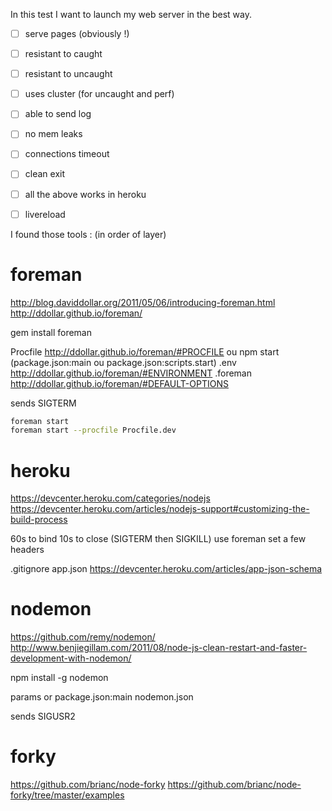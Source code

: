 In this test I want to launch my web server in the best way.

- [ ] serve pages (obviously !)
- [ ] resistant to caught
- [ ] resistant to uncaught
- [ ] uses cluster (for uncaught and perf)
- [ ] able to send log
- [ ] no mem leaks
- [ ] connections timeout
- [ ] clean exit
- [ ] all the above works in heroku
- [ ] livereload


I found those tools : (in order of layer)

foreman
=======
http://blog.daviddollar.org/2011/05/06/introducing-foreman.html
http://ddollar.github.io/foreman/

gem install foreman

Procfile       http://ddollar.github.io/foreman/#PROCFILE
   ou npm start (package.json:main ou package.json:scripts.start)
.env           http://ddollar.github.io/foreman/#ENVIRONMENT
.foreman       http://ddollar.github.io/foreman/#DEFAULT-OPTIONS

sends SIGTERM

```bash
foreman start
foreman start --procfile Procfile.dev
```


heroku
======
https://devcenter.heroku.com/categories/nodejs
https://devcenter.heroku.com/articles/nodejs-support#customizing-the-build-process

60s to bind
10s to close (SIGTERM then SIGKILL)
use foreman
set a few headers

.gitignore
app.json      https://devcenter.heroku.com/articles/app-json-schema


nodemon
=======
https://github.com/remy/nodemon/
http://www.benjiegillam.com/2011/08/node-js-clean-restart-and-faster-development-with-nodemon/

npm install -g nodemon

params or package.json:main
nodemon.json

sends SIGUSR2


forky
=====
https://github.com/brianc/node-forky
https://github.com/brianc/node-forky/tree/master/examples
